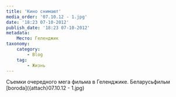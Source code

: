 ```yaml
---
title: 'Кино снимают'
media_order: '07.10.12 - 1.jpg'
date: '18:23 07-10-2012'
publish_date: '18:23 07-10-2012'
metadata:
    Место: Геленджик
taxonomy:
    category:
        - Blog
    tag:
        - Жизнь
---
```


Съемки очередного мега фильма в Геленджике. Беларусьфильм
[boroda]({attach}07.10.12 - 1.jpg)
